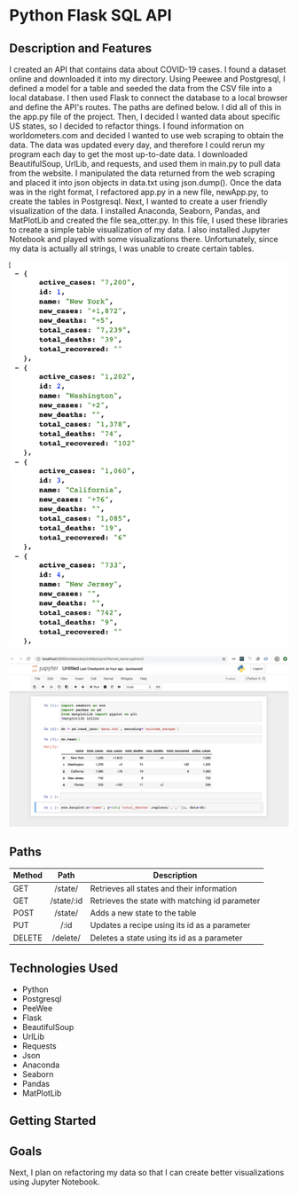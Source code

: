 # Python Flask SQL API

## Description and Features

I created an API that contains data about COVID-19 cases. I found a dataset online and downloaded it into my directory. Using Peewee and Postgresql, I defined a model for a table and seeded the data from the CSV file into a local database. I then used Flask to connect the database to a local browser and define the API's routes. The paths are defined below. I did all of this in the app.py file of the project.
Then, I decided I wanted data about specific US states, so I decided to refactor things. I found information on worldometers.com and decided I wanted to use web scraping to obtain the data. The data was updated every day, and therefore I could rerun my program each day to get the most up-to-date data. I downloaded BeautifulSoup, UrlLib, and requests, and used them in main.py to pull data from the website. I manipulated the data returned from the web scraping and placed it into json objects in data.txt using json.dump(). Once the data was in the right format, I refactored app.py in a new file, newApp.py, to create the tables in Postgresql.
Next, I wanted to create a user friendly visualization of the data. I installed Anaconda, Seaborn, Pandas, and MatPlotLib and created the file sea_otter.py. In this file, I used these libraries to create a simple table visualization of my data. I also installed Jupyter Notebook and played with some visualizations there. Unfortunately, since my data is actually all strings, I was unable to create certain tables.

![Browser Image](./local.png)

![Jupyter Notebook](./image.png)

## Paths

| Method |     Path     | Description                                    |
| ------ | :----------: | ---------------------------------------------- |
| GET    |   /state/    | Retrieves all states and their information     |
| GET    |  /state/:id  | Retrieves the state with matching id parameter |
| POST   |   /state/    | Adds a new state to the table                  |
| PUT    |     /:id     | Updates a recipe using its id as a parameter   |
| DELETE | /delete/<id> | Deletes a state using its id as a parameter    |

## Technologies Used

- Python
- Postgresql
- PeeWee
- Flask
- BeautifulSoup
- UrlLib
- Requests
- Json
- Anaconda
- Seaborn
- Pandas
- MatPlotLib

## Getting Started

## Goals

Next, I plan on refactoring my data so that I can create better visualizations using Jupyter Notebook.
